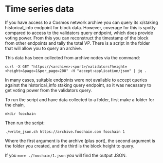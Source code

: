 # Time series data

If you have access to a Cosmos network archive you can query its x/staking historical_info endpoint for block data. However, coverage for this is spotty compared to access to the validators query endpoint, which does provide voting power. From this you can reconstruct the timestamp of the block from other endpoints and tally the total VP. There is a script in the folder that will allow you to query an archive.

This data has been collected from archive nodes via the command:

    curl -X GET "https://<archive>:<port>/validators?height=<height>&page=1&per_page=200" -H "accept:application/json" | jq .

In many cases, suitable endpoints were not available to accept queries against the historical_info staking query endpoint, so it was necessary to get voting power from the validators query.

To run the script and have data collected to a folder, first make a folder for the chain,

    mkdir foochain

Then run the script:

    ./write_json.sh https://archive.foochain.com foochain 1

Where the first argument is the archive (plus port), the second argument is the folder you created, and the third is the block height to query.

If you `more ./foochain/1.json` you will find the output JSON.
